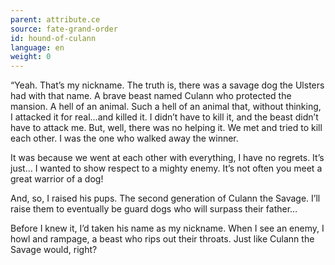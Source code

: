 ```yaml
---
parent: attribute.ce
source: fate-grand-order
id: hound-of-culann
language: en
weight: 0
---
```


“Yeah. That’s my nickname.
The truth is, there was a savage dog the Ulsters had with that name.
A brave beast named Culann who protected the mansion.
A hell of an animal.
Such a hell of an animal that, without thinking, I attacked it for real…and killed it.
I didn’t have to kill it, and the beast didn’t have to attack me.
But, well, there was no helping it. We met and tried to kill each other.
I was the one who walked away the winner.

It was because we went at each other with everything, I have no regrets.
It’s just… I wanted to show respect to a mighty enemy.
It’s not often you meet a great warrior of a dog!

And, so, I raised his pups.
The second generation of Culann the Savage.
I’ll raise them to eventually be guard dogs who will surpass their father…

Before I knew it, I’d taken his name as my nickname.
When I see an enemy, I howl and rampage, a beast who rips out their throats.
Just like Culann the Savage would, right?
